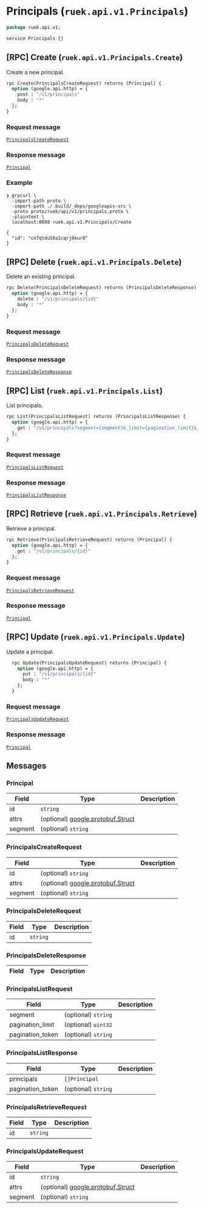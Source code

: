 # Principals (`ruek.api.v1.Principals`)

```proto
package ruek.api.v1;

service Principals {}
```

## [RPC] Create (`ruek.api.v1.Principals.Create`)

Create a new principal.

```proto
rpc Create(PrincipalsCreateRequest) returns (Principal) {
  option (google.api.http) = {
    post : "/v1/principals"
    body : "*"
  };
}
```

### Request message

[`PrincipalsCreateRequest`](#PrincipalsCreateRequest)


### Response message

[`Principal`](#Principal)


### Example

```
❯ grpcurl \
  -import-path proto \
  -import-path ./.build/_deps/googleapis-src \
  -proto proto/ruek/api/v1/principals.proto \
  -plaintext \
  localhost:8080 ruek.api.v1.Principals/Create

{
  "id": "cn7qtdu56a1cqrj8kur0"
}
```


## [RPC] Delete (`ruek.api.v1.Principals.Delete`)

Delete an existing principal.

```proto
rpc Delete(PrincipalsDeleteRequest) returns (PrincipalsDeleteResponse) {
  option (google.api.http) = {
    delete : "/v1/principals/{id}"
    body : "*"
  };
}
```

### Request message

[`PrincipalsDeleteRequest`](#PrincipalsDeleteRequest)

### Response message

[`PrincipalsDeleteResponse`](#PrincipalsDeleteResponse)


## [RPC] List (`ruek.api.v1.Principals.List`)

List principals.

```proto
rpc List(PrincipalsListRequest) returns (PrincipalsListResponse) {
  option (google.api.http) = {
    get : "/v1/principals?segment={segment}&_limit={pagination_limit}&_start={pagination_token}"
  };
}
```

### Request message

[`PrincipalsListRequest`](#PrincipalsListRequest)

### Response message

[`PrincipalsListResponse`](#PrincipalsListResponse)


## [RPC] Retrieve (`ruek.api.v1.Principals.Retrieve`)

Retrieve a principal.

```proto
rpc Retrieve(PrincipalsRetrieveRequest) returns (Principal) {
  option (google.api.http) = {
    get : "/v1/principals/{id}"
  };
}
```

### Request message

[`PrincipalsRetrieveRequest`](#PrincipalsRetrieveRequest)

### Response message

[`Principal`](#Principal)


## [RPC] Update (`ruek.api.v1.Principals.Update`)

Update a principal.

```proto
  rpc Update(PrincipalsUpdateRequest) returns (Principal) {
    option (google.api.http) = {
      put : "/v1/principals/{id}"
      body : "*"
    };
  }
```

### Request message

[`PrincipalsUpdateRequest`](#PrincipalsUpdateRequest)

### Response message

[`Principal`](#Principal)


## Messages

### Principal

| Field   | Type                | Description |
| ------- | ------------------- | ----------- |
| id      | `string`            | |
| attrs   | (optional) [google.protobuf.Struct](https://protobuf.dev/reference/protobuf/google.protobuf/#struct) | |
| segment | (optional) `string` | |

### PrincipalsCreateRequest

| Field   | Type                | Description |
| ------- | ------------------- | ----------- |
| id      | (optional) `string` | |
| attrs   | (optional) [google.protobuf.Struct](https://protobuf.dev/reference/protobuf/google.protobuf/#struct) | |
| segment | (optional) `string` | |

### PrincipalsDeleteRequest

| Field   | Type      | Description |
| ------- | --------- | ----------- |
| id      | `string`  | |

### PrincipalsDeleteResponse

| Field   | Type                | Description |
| ------- | ------------------- | ----------- |

### PrincipalsListRequest

| Field            | Type                | Description |
| ---------------- | ------------------- | ----------- |
| segment          | (optional) `string` | |
| pagination_limit | (optional) `uint32` | |
| pagination_token | (optional) `string` | |

### PrincipalsListResponse

| Field            | Type                | Description |
| ---------------- | ------------------- | ----------- |
| principals       | `[]Principal`       | |
| pagination_token | (optional) `string` | |

### PrincipalsRetrieveRequest

| Field   | Type      | Description |
| ------- | --------- | ----------- |
| id      | `string`  | |

### PrincipalsUpdateRequest

| Field   | Type                | Description |
| ------- | ------------------- | ----------- |
| id      | `string`            | |
| attrs   | (optional) [google.protobuf.Struct](https://protobuf.dev/reference/protobuf/google.protobuf/#struct) | |
| segment | (optional) `string` | |
